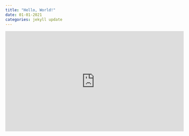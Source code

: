 ```yaml
---
title: "Hello, World!"
date: 01-01-2021
categories: jekyll update
---
```


<iframe width="560" height="315" src="https://www.youtube.com/embed/ELnn9V01EiI?controls=0" frameborder="0" allow="accelerometer; autoplay; clipboard-write; encrypted-media; gyroscope; picture-in-picture" allowfullscreen></iframe>
